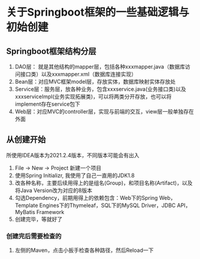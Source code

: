 # 关于Springboot框架的一些基础逻辑与初始创建

## Springboot框架结构分层
1. DAO层： 就是其他结构的mapper层，包括各种xxxmapper.java（数据库访问接口类）以及xxxmapper.xml（数据库连接实现）
2. Bean层：对应MVC框架model层，存放实体，数据库映射实体存放处
3. Service层：服务层，放各种业务，包含xxxservice.java(业务接口类)以及xxxserviceImpl(业务实现拓展类)，可以将两类分开存放，也可以将implement存在service包下
4. Web层：对应MVC的controller层，实现与前端的交互，view层一般单独存在外面

## 从创建开始
所使用IDEA版本为2021.2.4版本，不同版本可能会有出入    
1. File -> New -> Project 新建一个项目
2. 使用Spring Initializr, 我使用了自己一直用的JDK1.8
3. 改各种名称，主要后续用得上的是组名(Group)，和项目名称(Artifact)，以及将Java Version改为对应的8版本
4. 勾选Dependency，前期用得上的依赖包含：Web下的Spring Web，Template Engines下的Thymeleaf，SQL下的MySQL Driver，JDBC API，MyBatis Framework
5. 创建完毕，等就好了

### 创建完后需要检查的
1. 左侧的Maven，点击小扳手检查各种路径，然后Reload一下


